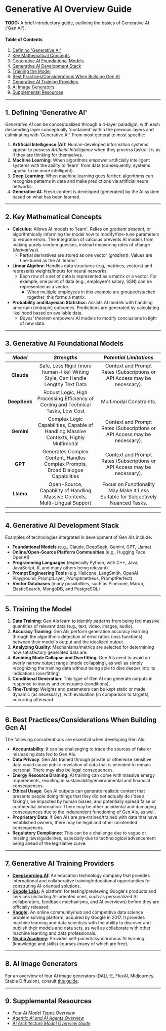 # Generative AI Overview Guide

**TODO:** A brief introductory guide, outlining the basics of Generative AI ('Gen AI').

#### Table of Contents

1. [Defining 'Generative AI'](#defining)
2. [Key Mathematical Concepts](#keyconcepts)
3. [Generative AI Foundational Models](#models)
4. [Generative AI Development Stack](#stack)
5. [Training the Model](#training)
6. [Best Practices/Considerations When Building Gen AI](#building)
7. [Generative AI Training Providers](#materials)
8. [AI Image Generators](#aiimg)
9. [Supplemental Resources](#supplemental)

<hr />

## 1. <a name="defining">Defining 'Generative AI'</a>

*Generative AI* can be conceptualized through a 4-layer paradigm, with each descending layer conceptually 'contained' within the previous layers and culminating with 'Generative AI'. From most general to most specific:

1) **Artificial Intelligence (AI):** Human-developed information systems appear to possess *Artificial Intelligence* when they process tasks: it is as if they are thinking for themselves.
2) **Machine Learning:** When algorithms empower artificially intelligent systems with the ability to 'learn' from data (consequently, systems appear to be more intelligent).
3) **Deep Learning:** When machine learning goes farther: algorithms can recognize patterns in data and make predictions via artificial neural networks.
4) **Generative AI:** Fresh content is developed (generated) by the AI system based on what has been learned.

<hr />

## 2. <a name="keyconcepts">Key Mathematical Concepts</a>

* **Calculus:** Allows AI models to 'learn'. Relies on *gradient descent*, or algorithmically informing the model how to modify/fine-tune parameters to reduce errors. The integration of calculus prevents AI models from making purely random guesses, instead measuring rates of change (*derivatives*).
  + Partial derivatives are stored as one vector (*gradient*). Values are fine-tuned as the AI 'learns'.
* **Linear Algebra:** Handles data structures (e.g, matrices, vectors) and represents weights/inputs for neural networks.
  + Each row of a set of data is represented as a matrix or a vector. For example, one point of data (e.g., employee's salary, SSN) can be represented as a vector.
    - When multiple employees in this example are grouped/stacked together, this forms a matrix.
* **Probability and Bayesian Statistics:** Assists AI models with handling uncertain (entropic) outcomes. Predictions are generated by calculating likelihood based on available data.
  + *Bayes' theorem* empowers AI models to modify conclusions in light of new data.

<hr />

## 3. <a name="models">Generative AI Foundational Models</a>

| *Model* | *Strengths* | *Potential Limitations* |
| :---: | :---: | :----: |
| **Claude** | Safe, Less Rigid (more human-like) Writing Style, Can Handle Lengthy Text Data | Context and Prompt Rates (Subscriptions or API Access may be necessary). |
| **DeepSeek** | Robust Logic, High Processing Efficiency of Coding and Technical Tasks, Low Cost | Multimodal Constraints. |
| **Gemini** | Complex Logic Capabilities, Capable of Handling Massive Contexts, Highly Multimodal | Context and Prompt Rates (Subscriptions or API Access may be necessary). |
| **GPT** | Generates Complex Content, Handles Complex Prompts, Broad Dialogue Capabilities | Context and Prompt Rates (Subscriptions or API Access may be necessary). |
| **Llama** | Open-Source, Capability of Handling Massive Contexts, Multi-Lingual Support | Focus on Functionality May Make It Less Suitable for Subjectively Nuanced Tasks. |

<hr />

## 4. <a name="stack">Generative AI Development Stack</a>

Examples of technologies integrated in development of Gen AIs include:

* **Foundational Models** (e.g., Claude, DeepSeek, Gemini, GPT, Llama)
* **Online/Open-Source Platform Communities** (e.g., Hugging Face, OpenAI)
* **Programming Languages** (especially Python, with C++, Java, JavaScript, R, and many others being relevant)
* **Prompt Engineering Tools** (e.g. Helicone, LangSmith, OpenAI Playground, PromptLayer, Promptmetheus, PromptPerfect)
* **Vector Databases** (many possibilities, such as Pinecone, Marqo, ElasticSearch, MongoDB, and PostgreSQL)

<hr />

## 5. <a name="training">Training the Model</a>

1) **Data Training**: Gen AIs learn to identify patterns from being fed massive quantities of relevant data (e.g., text, video, images, audio).
2) **Accuracy Training**: Gen AIs perform generation accuracy learning through the algorithmic detection of error ratios (loss functions) between their model's output and the idealized output.
3) **Analyzing Quality**: Mechanisms/metrics are selected for determining how satisfactory generated data are.
4) **Avoiding Mode Collapse and Overfitting**: Gen AIs need to avoid an overly narrow output range (mode collapsing), as well as simply recognizing the training data without being able to dive deeper into its indications (overfitting)
5) **Conditional Generation**: This type of Gen AI can generate outputs in response to inputs and constraints (conditions).
6) **Fine-Tuning**: Weights and parameters can be kept static or made dynamic (as necessary), with evaluation (in comparison to targets) occurring afterward.

<hr />

## 6. <a name="building">Best Practices/Considerations When Building Gen AI</a>

The following considerations are essential when developing Gen AIs:

* **Accountability**: It can be challenging to trace the sources of fake or misleading data fed to Gen AIs.
* **Data Privacy**: Gen AIs trained through private or otherwise sensitive data could cause public revelation of data that is intended to remain personal. There may also be legal consequences.
* **Energy Resource Draining**: AI training can come with massive energy requirements, resulting in sustainability/environmental and financial consequences. 
* **Ethical Usage**: Gen AI outputs can generate realistic content that presents people doing things that they did not actually do ('deep faking'), be impacted by human biases, and potentially spread false or confidential information. There may be other accidental and damaging consequences due to the independent functioning of Gen AIs, as well.
* **Proprietary Data**: If Gen AIs are pre-trained/trained with data that have established owners, there may be legal and other unintended consequences.
* **Regulatory Compliance**: This can be a challenge due to vague or missing laws/guidelines, especially due to technological advancement being ahead of the legislative curve. 

<hr />

## 7. <a name="materials">Generative AI Training Providers</a>

* **[DeepLearning.AI](https://www.deeplearning.ai/):** An education technology company that provides international and collaborative training/educational opportunities for construting AI-oriented solutions.
* **[Google Labs](https://labs.google/):** A platform for testing/previewing Google's products and services (including AI-oriented ones, such as personalized AI collaborators, feedback mechanisms, and AI overviews) before they are officially released.
* **[Kaggle](https://www.kaggle.com/):** An online community/hub and competitive data science problem solving platform, acquired by Google in 2017. It provides machine learning and data scientists with the ability to discover and publish their models and data sets, as well as collaborate with other machine learning and data professionals.
* **[Nvidia Academy](https://academy.nvidia.com/en/):** Provides self-paced/asynchronous AI learning (knowledge and skills) courses (many of which are free).

<hr />

## 8. <a name="aiimg">AI Image Generators</a>
  
For an overview of four AI image generators (DALL-E, FluxAI, Midjourney, Stable Diffusion), consult [this guide](https://github.com/chaseofthejungle/four-ai-img-generators-guide).
  
<hr />

## 9. <a name="supplemental">Supplemental Resources</a>

* *[Four AI Model Types Overview](https://github.com/chaseofthejungle/four-ai-models-overview)*
* *[Agentic AI and AI Agents Overview](https://github.com/chaseofthejungle/agentic-ai-and-ai-agents-overview)*
* *[AI Architecture Model Overview Guide](https://github.com/chaseofthejungle/AI-Architecture-Model-Overview)*
